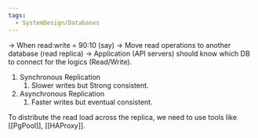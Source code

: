 ```yaml
---
tags:
  - SystemDesign/Databases
---
```


-> When read:write = 90:10 (say)
-> Move read operations to another database (read replica)
-> Application (API servers) should know which DB to connect for the logics (Read/Write).

1. Synchronous Replication 
	1. Slower writes but Strong consistent.
2. Asynchronous Replication
	1. Faster writes but eventual consistent.

To distribute the read load across the replica, we need to use tools like [[PgPool]], [[HAProxy]].
